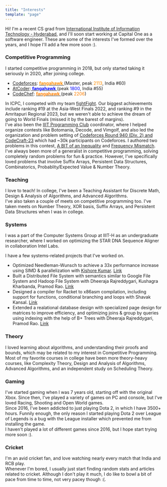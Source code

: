```yaml
---
title: "Interests"
template: "page"
---
```

Hi! I'm a recent CS grad from [International Institute of Information Technology - Hyderabad](https://iiit.ac.in/), and I'll soon start working at Capital One as a software engineer. These are some of the interests I've formed over the years, and I hope I'll add a few more soon :).

### Competitive Programming
I started competitive programming in 2018, but only started taking it seriously in 2020, after joining college.
- [Codeforces](https://codeforces.com/): [<span style="color:#ff8c00;"> **fangahawk** </span>](https://codeforces.com/profile/fangahawk) (Master, peak <span style="color:#ff8c00;">2113</span>, India #60)
- [AtCoder](https://atcoder.jp/):[<span style="color:#0000FF;"> **fangahawk** </span>](https://atcoder.jp/users/fangahawk) (peak <span style="color:#0000ff;">1800</span>, India #55)
- [CodeChef](https://www.codechef.com/): [<span style="color:#FF7F00;"> **fangahawk** </span>](https://www.codechef.com/users/fangahawk) (peak <span style="color:#ff7f00;">2206</span>)

In ICPC, I competed with my team [fightFight](https://icpc.global/ICPCID/TZ9TTE89PS7A). Our biggest achievements include ranking #19 at the Asia-West Finals 2022, and ranking #9 in the Amritapuri Regional 2023, but we weren't able to achieve the dream of going to World Finals (missed it by the barest of margins).\
I've also been the [IIIT Programming Club](https://iiit-programming-club.github.io/) coordinator, where I helped organize contests like Botomania, Decode, and Vimgolf, and also led the organization and problem setting of [Codeforces Round 940 (Div. 2) and CodeCraft-23](https://codeforces.com/contest/1957) which had ~30k participants on Codeforces. I authored two problems in this contest, [A BIT of an Inequality](https://codeforces.com/contest/1957/problem/D) and [Frequency Mismatch](https://codeforces.com/contest/1957/problem/F2).\
I've always been more of a generalist in competitive programming, solving completely random problems for fun & practice. However, I've specifically loved problems that involve Suffix Arrays, Persistent Data Structures, Combinatorics, Probablity/Expected Value & Number Theory.
### Teaching
I love to teach! In college, I've been a Teaching Assistant for Discrete Math, Design & Analysis of Algorithms, and Advanced Algorithms.\
I've also taken a couple of meets on competitive programming too. I've taken meets on Number Theory, XOR basis, Suffix Arrays, and Persistent Data Structures when I was in college.
### Systems
I was a part of the Computer Systems Group at IIIT-H as an undergraduate researcher, where I worked on optimizing the STAR DNA Sequence Aligner in collaboration Intel Labs.

I have a few systems-related projects that I've worked on.
- Optimized Needleman-Wunsch to achieve a 33x performance increase using SIMD & parallelization with [Kishore Kumar](https://akcube.github.io/). [Link](https://github.com/akcube/Sewing-machine)
- Built a Distributed File System with semantics similar to Google File System and Hadoop File System with Dheeraja Rajreddygari, Kushagra Kharbanda, Pramod Rao. [Link](https://github.com/PramodRaoB/hybrid-distributed-file-system)
- Designed a compiler for Racket to x86asm compilation, including support for functions, conditional branching and loops with Shavak Kansal. [Link](https://github.com/Vidit-Jain/racket-compiler)
- Extended a realational database design with specialized page design for matrices to improve efficiency, and optimizing joins & group by queries using indexing with the help of B+ Trees with Dheeraja Rajreddygari, Pramod Rao. [Link](https://github.com/Vidit-Jain/relational-db)

### Theory
I loved learning about algorithms, and understanding their proofs and bounds, which may be related to my interest in Competitive Programming.
Most of my favorite courses in college have been more theory-heavy courses, like Complexity Theory, Design and Analysis of Algorithms, Advanced Algorithms, and an independent study on Scheduling Theory.

### Gaming
I've started gaming when I was 7 years old, starting off with the original Xbox. Since then, I've played a variety of games on PC and console, but I've loved Racing, Shooting and Open World games.\
Since 2016, I've been addicted to just playing Dota 2, in which I have 3500+ hours. Funnily enough, the only reason I started playing Dota 2 over League of Legends is a bug with the League installer which prevented me from installing the game.\
I haven't played a lot of different games since 2016, but I hope start trying more soon :).

### Cricket
I'm an avid cricket fan, and love watching nearly every match that India and RCB play.\
Whenever I'm bored, I usually just start finding random stats and articles related to cricket. Although I don't play it much, I do like to bowl a bit of pace from time to time, not very pacey though :(.

